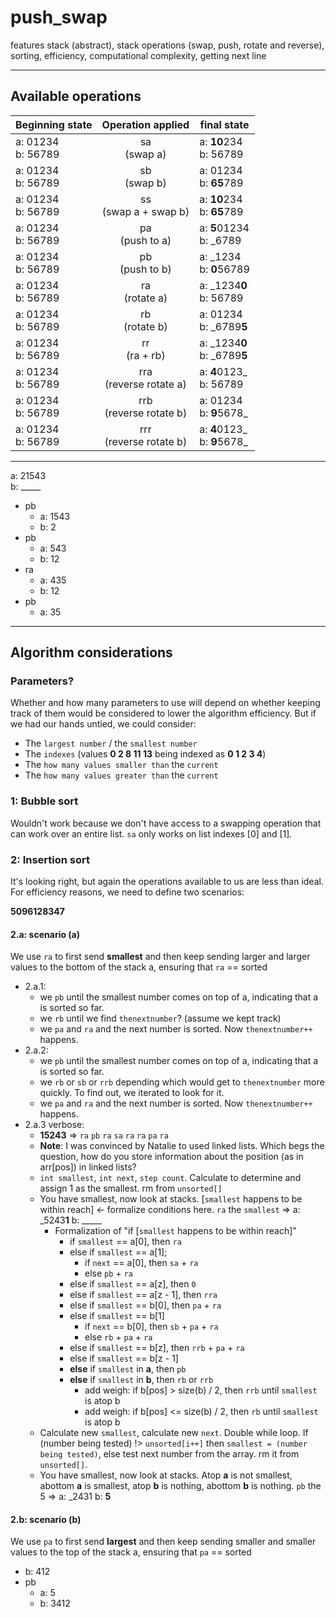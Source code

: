 # push_swap
features stack (abstract), stack operations (swap, push, rotate and reverse), sorting, efficiency, computational complexity, getting next line

________________________________________________
## Available operations

Beginning state | Operation applied | final state
----- | :------: | ------
a: 01234 <br> b: 56789 | sa <br> (swap a) | a: **10**234 <br> b: 56789
a: 01234 <br> b: 56789 | sb <br> (swap b) | a: 01234 <br> b: **65**789
a: 01234 <br> b: 56789 | ss <br> (swap a + swap b) | a: **10**234 <br> b: **65**789
a: 01234 <br> b: 56789 | pa <br> (push to a) | a: **5**01234 <br> b: _6789
a: 01234 <br> b: 56789 | pb <br> (push to b) | a: _1234 <br> b: **0**56789
a: 01234 <br> b: 56789 | ra <br> (rotate a) | a: _1234**0** <br> b: 56789
a: 01234 <br> b: 56789 | rb <br> (rotate b) | a: 01234 <br> b: _6789**5**
a: 01234 <br> b: 56789 | rr <br> (ra + rb) | a: _1234**0** <br> b: _6789**5**
a: 01234 <br> b: 56789 | rra <br> (reverse rotate a) | a: **4**0123_ <br> b: 56789
a: 01234 <br> b: 56789 | rrb <br> (reverse rotate b) | a: 01234 <br> b: **9**5678_
a: 01234 <br> b: 56789 | rrr <br> (reverse rotate b) | a: **4**0123_ <br> b: **9**5678_

________________________________________________
a: 21543\
b: _____

- pb
  - a: 1543
  - b: 2
- pb
  - a: 543
  - b: 12
- ra
  - a: 435
  - b: 12
- pb
  - a: 35
 
________________________________________________

## Algorithm considerations
### Parameters?
Whether and how many parameters to use will depend on whether keeping track of them would be considered to lower the algorithm efficiency. But if we had our hands untied, we could consider:
* The `largest number` / the `smallest number`
* The `indexes` (values **0 2 8 11 13** being indexed as **0 1 2 3 4**)
* The `how many values smaller than` the `current` 
* The `how many values greater than` the `current` 

### 1: Bubble sort
Wouldn't work because we don't have access to a swapping operation that can work over an entire list. `sa` only works on list indexes [0] and [1].
### 2: Insertion sort
It's looking right, but again the operations available to us are less than ideal. For efficiency reasons, we need to define two scenarios:

**5096128347**

#### 2.a: scenario (a)
We use `ra` to first send **smallest** and then keep sending larger and larger values to the bottom of the stack a, ensuring that `ra` == sorted
* 2.a.1:
  * we `pb` until the smallest number comes on top of a, indicating that a is sorted so far.
  * we `rb` until we find `thenextnumber`? (assume we kept track)
  * we `pa` and `ra` and the next number is sorted. Now `thenextnumber++` happens.
* 2.a.2:
  * we `pb` until the smallest number comes on top of a, indicating that a is sorted so far.
  * we `rb` or `sb` or `rrb` depending which would get to `thenextnumber` more quickly. To find out, we iterated to look for it.
  * we `pa` and `ra` and the next number is sorted. Now `thenextnumber++` happens.
* 2.a.3 verbose:
  * **15243** => `ra` `pb` `ra` `sa` `ra` `ra` `pa` `ra`
  * **Note**: I was convinced by Natalie to used linked lists. Which begs the question, how do you store information about the position (as in arr[pos]) in linked lists?
  * `int smallest`, `int next`, `step count`. Calculate to determine and assign 1 as the smallest. rm from `unsorted[]`
  * You have smallest, now look at stacks. [`smallest` happens to be within reach] <- formalize conditions here. `ra` the `smallest` => a: _5243**1** b: _____
    * Formalization of "if [`smallest` happens to be within reach]"
      * if `smallest` == a[0], then `ra`
      * else if `smallest` == a[1];
        * if `next` == a[0], then `sa` + `ra`
        * else `pb` + `ra`
      * else if `smallest` == a[z], then `0`
      * else if `smallest` == a[z - 1], then `rra`
      * else if `smallest` == b[0], then `pa` + `ra`
      * else if `smallest` == b[1]
        * if `next` == b[0], then `sb` + `pa` + `ra`
        * else `rb` + `pa` + `ra`
      * else if `smallest` == b[z], then `rrb` + `pa` + `ra`
      * else if `smallest` == b[z - 1]
      * **else** if `smallest` in **a**, then `pb`
      * **else** if `smallest` in **b**, then `rb` or `rrb`
        * add weigh: if b[pos] > size(b) / 2, then `rrb` until `smallest` is atop b
        * add weigh: if b[pos] <= size(b) / 2, then `rb` until `smallest` is atop b
  * Calculate new `smallest`, calculate new `next`. Double while loop. If (number being tested) !> `unsorted[i++]` then `smallest = (number being tested)`, else test next number from the array. rm it from `unsorted[]`.
  * You have smallest, now look at stacks. Atop **a** is not smallest, abottom **a** is smallest, atop **b** is nothing, abottom **b** is nothing. `pb` the 5 => a: _2431 b: **5**
#### 2.b: scenario (b)
We use `pa` to first send **largest** and then keep sending smaller and smaller values to the top of the stack a, ensuring that `pa` == sorted
  - b: 412
- pb
  - a: 5
  - b: 3412
